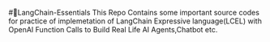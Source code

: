 #🚀LangChain-Essentials
This Repo Contains some important source codes for practice of implemetation of LangChain Expressive language(LCEL) with OpenAI Function Calls to Build Real Life AI Agents,Chatbot etc.
